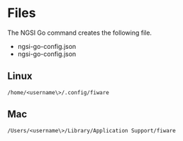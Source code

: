 # Files

The NGSI Go command creates the following file.

-   ngsi-go-config.json
-   ngsi-go-config.json

## Linux

```console
/home/<username\>/.config/fiware
```
## Mac

```console
/Users/<username\>/Library/Application Support/fiware
```
